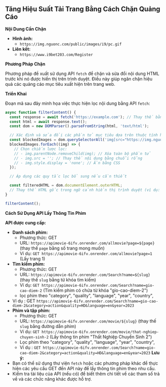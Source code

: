 ## Tăng Hiệu Suất Tải Trang Bằng Cách Chặn Quảng Cáo

**Nội Dung Cần Chặn**

- **Hình ảnh:**
    - `https://img.nguonc.com/public/images/i9/pc.gif`
- **Liên kết:**
    - `https://www.i9bet203.com/Register`

**Phương Pháp Chặn**

Phương pháp đề xuất sử dụng API `fetch` để chặn và sửa đổi nội dung HTML trước khi nó được hiển thị trên trình duyệt. Điều này giúp ngăn chặn hiệu quả các quảng cáo mục tiêu xuất hiện trên trang web.

**Triển Khai**

Đoạn mã sau đây minh họa việc thực hiện lọc nội dung bằng API `fetch`:

```javascript
async function filterContent() {
  const response = await fetch('https://example.com'); // Thay thế bằng URL mục tiêu
  const html = await response.text();
  const dom = new DOMParser().parseFromString(html, 'text/html');

  // Xác định và sửa đổi các phần tử mục tiêu dựa trên thuộc tính hoặc nội dung của chúng
  const blockedImages = dom.querySelectorAll('img[src="https://img.nguonc.com/public/images/i9/pc.gif"]');
  blockedImages.forEach((img) => {
    // Chọn chiến lược lọc:
    // - img.parentNode.removeChild(img); // Xóa toàn bộ phần tử
    // - img.src = ''; // Thay thế nội dung bằng chuỗi rỗng
    // - img.style.display = 'none'; // Ẩn bằng CSS
  });

  // Áp dụng các quy tắc lọc bổ sung nếu cần thiết

  const filteredHTML = dom.documentElement.outerHTML;
  // Thay thế HTML gốc trong ngữ cảnh hiển thị trình duyệt (ví dụ: sử dụng thuộc tính innerHTML của iframe hoặc document.body)
}

filterContent();
```

**Cách Sử Dụng API Lấy Thông Tin Phim**

**API được cung cấp:**

- **Danh sách phim:**
    - Phương thức: GET
    - URL: `https://apimovie-6ifv.onrender.com/allmovie?page=${page}` (thay thế `page` bằng số trang mong muốn)
    - Ví dụ: `GET https://apimovie-6ifv.onrender.com/allmovie?page=1` (Lấy trang 1)
- **Tìm kiếm phim:**
    - Phương thức: GET
    - URL: `https://apimovie-6ifv.onrender.com/Search?name=${slug}` (thay thế `slug` bằng từ khóa tìm kiếm)
    - Ví dụ: `GET https://apimovie-6ifv.onrender.com/Search?name=gio-cao-diem-2` (Tìm kiếm phim có chứa từ khóa "gio-cao-diem-2")
    - lọc phim theo "category",
        "quality",
        "language",
        "year",
        "country",
- Ví dụ : GET `https://apimovie-6ifv.onrender.com/Search?name=gio-cao-diem-2&category=action&quality=HD&language=en&year=2023`
- **Phim và tập phim:**
    - Phương thức: GET
    - URL: `https://apimovie-6ifv.onrender.com/movie/${slug}` (thay thế `slug` bằng đường dẫn phim)
    - Ví dụ: `GET https://apimovie-6ifv.onrender.com/movie/that-nghiep-chuyen-sinh-2` (Lấy thông tin phim "Thất Nghiệp Chuyển Sinh 2")
    - Lọc phim theo "category", "quality", "language", "year", "country",
    - Ví dụ : `GET https://apimovie-6ifv.onrender.com/Search?name=gio-cao-diem-2&category=action&quality=HD&language=en&year=2023`
**Lưu ý:** 
- Bạn có thể sử dụng thư viện `fetch` hoặc các phương pháp khác để thực hiện các yêu cầu GET đến API này để lấy thông tin phim theo nhu cầu.
- Kiểm tra tài liệu của API (nếu có) để biết thêm chi tiết về các tham số trả về và các chức năng khác được hỗ trợ.
